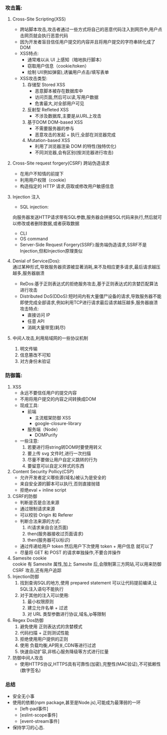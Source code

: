 ### 攻击篇:

1.  Cross-Site Scripting(XSS)
    -   跨站脚本攻击,攻击者通过一些方式将自己的恶意代码注入到网页中,用户点击网页就会执行恶意代码
    -   因为开发者盲目信任用户提交的内容并且将用户提交的字符串转化成了DOM
    -   XSS特点:
        -   通常难以从 UI 上感知（暗地执行脚本）
        -   窃取用户信息（cookie/token）
        -   绘制 UI(例如弹窗),诱骗用户点击/填写表单
    -   XSS攻击类型:
        1.  存储型 Stored XSS
            -   恶意脚本被存在数据库中
            -   访问页面,然后可以读,写用户数据
            -   危害最大,对全部用户可见
        2.  反射型 Refleted XSS
            -   不涉及数据库,主要是从URL上攻击
        3.  基于DOM DOM-based XSS
            -   不需要服务器的参与
            -   恶意攻击的发起 + 执行,全部在浏览器完成
        4.  Mutation-based XSS
            -   利用了浏览器渲染 DOM 的特性(独特优化)
            -   不同浏览器,会有区别(按浏览器进行攻击)
2.  Cross-Site request forgery(CSRF) 跨站伪造请求
    -   在用户不知情的前提下
    -   利用用户权限（cookie）
    -   构造指定的 HTTP 请求,窃取或修改用户敏感信息
3.  Injection 注入
    
    -   SQL injection:  
        
    
    向服务器发送HTTP请求带有SQL参数,服务器会拼接SQL代码来执行,然后就可以修改或者删除数据,或者获取数据
    -   CLI
    -   OS command
    -   Server-Side Request Forgery(SSRF):服务端伪造请求,SSRF不是Injection,但和Injection原理类似
4.  Denial of Service(Dos):  
    通过某种形式,导致服务器资源被显著消耗,来不及相应更多请求,最后请求越压越多,服务器崩溃
    -   ReDos:基于正则表达式的拒绝服务攻击,基于正则表达式的贪婪匹配算法进行攻击
    -   Distributed DoS(DDoS):短时间内有大量僵尸设备的请求,导致服务器不能即使完成全部请求,例如利用TCP进行请求最后请求越压越多,服务器崩溃  
        攻击特点:
        -   直接访问 IP
        -   任意 API
        -   消耗大量带宽(耗尽)
5.  中间人攻击,利用局域网的一些协议机制
    1.  明文传输
    2.  信息篡改不可知
    3.  对方身份未验证

### 防御篇:

1.  XSS
    -   永远不要信任用户的提交内容
    -   不用将用户提交的内容之间转换成DOM
    -   现成工具:
        -   前端
            -   主流框架防御 XSS
            -   google-closure-library
        -   服务端（Node）
            -   DOMPurify
    -   一些注意:
        1.  若要进行将string转DOM时要使用转义
        2.  要上传 svg 文件时,进行一次扫描
        3.  尽量不要做让用户自定义跳转的行为
        4.  要留意可以自定义样式的东西
2.  Content Security Pollicy(CSP)
    -   允许开发者定义哪些源(域名)被认为是安全的
    -   来自安全源的脚本可以执行,否则直接抛错
    -   拒绝eval + inline script
3.  CSRF的防御
    -   判断是否是合法来源
    -   通过限制请求来源
    -   可以校验 Origin 和 Referer
    -   判断合法来源的方式:
        1.  if(请求来自合法页面)
        2.  then(服务器接收过页面请求)
        3.  then(服务器可以标识)
    -   通过传递给用户 token 然后用户下次使用 token + 用户信息 就可以了
    -   尽量将 GET 和 POST 的请求单独操作,不要合并操作
4.  Samesite cookie  
    cookie 有 Samesite 属性,加上 Samesite 后,会限制第三方网站,可以用来防御 CSRF 攻击,还有用户追踪
5.  Injection防御
    1.  找到查询SQL的地方,使用 prepared statement 可以让代码提前编译,让SQL注入语句不能执行
    2.  对于其他的注入可以使用:  
        1.  最小权限原则
        2.  建立允许名单 + 过滤
        3.  对 URL 类型参数进行协议,域名,ip等限制
6.  Regex Dos防御
    1.  避免使用 正则表达式的贪婪模式
    2.  代码扫描 + 正则测试性能
    3.  拒绝使用用户提供的正则
    4.  使用 负载均衡,AP网关,CDN等进行过滤
    5.  快速自动扩容,非核心服务降级等方式进行扛量
7.  防御中间人攻击
    -   使用HTTPS协议,HTTPS具有可靠性(加密),完整性(MAC验证),不可抵赖性(数字签名)

### 总结

-   安全无小事
-   使用的依赖(npm package,甚至是Node.js),可能成为最薄弱的一环
    -   [left-pad事件]
    -   [eslint-scope事件]
    -   [event-stream事件]
-   保持学习的心态.